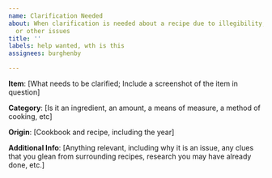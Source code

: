 ```yaml
---
name: Clarification Needed
about: When clarification is needed about a recipe due to illegibility, inconsisitency,
  or other issues
title: ''
labels: help wanted, wth is this
assignees: burghenby

---
```


**Item**:
[What needs to be clarified; Include a screenshot of the item in question]

**Category**:
[Is it an ingredient, an amount, a means of measure, a method of cooking, etc]

**Origin**:
[Cookbook and recipe, including the year]

**Additional Info**:
[Anything relevant, including why it is an issue, any clues that you glean from surrounding recipes, research you may have already done, etc.]
